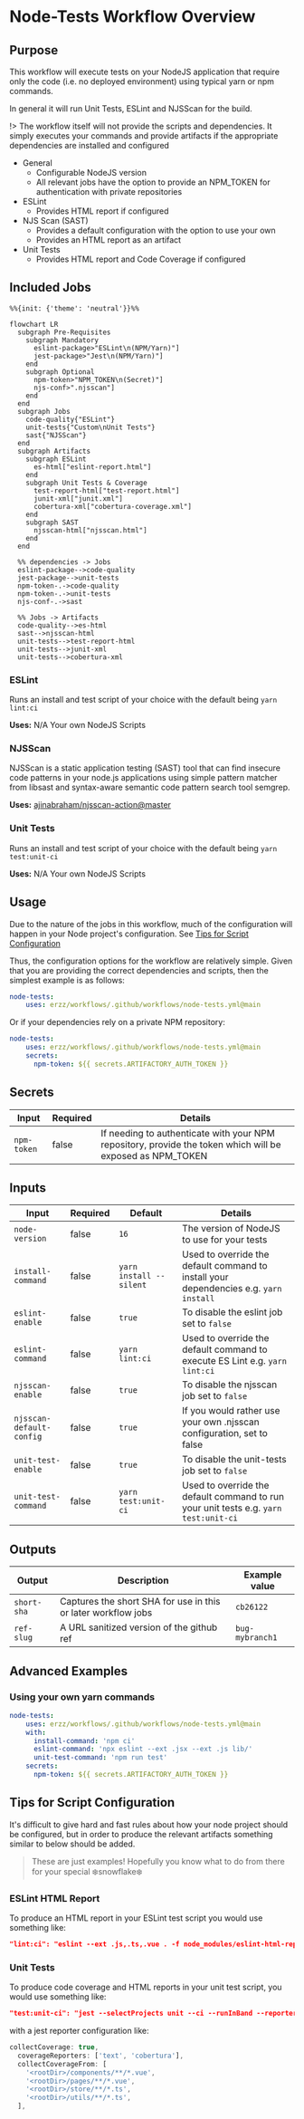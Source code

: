 # Node-Tests Workflow Overview

## Purpose

This workflow will execute tests on your NodeJS application that require only the code (i.e. no deployed environment) using typical yarn or npm commands.

In general it will run Unit Tests, ESLint and NJSScan for the build.

!> The workflow itself will not provide the scripts and dependencies. It simply executes your commands and provide artifacts if the appropriate dependencies are installed and configured

- General
  - Configurable NodeJS version
  - All relevant jobs have the option to provide an NPM_TOKEN for authentication with private repositories
- ESLint
  - Provides HTML report if configured
- NJS Scan (SAST)
  - Provides a default configuration with the option to use your own
  - Provides an HTML report as an artifact
- Unit Tests
  - Provides HTML report and Code Coverage if configured

## Included Jobs

```mermaid
%%{init: {'theme': 'neutral'}}%%

flowchart LR
  subgraph Pre-Requisites
    subgraph Mandatory
      eslint-package>"ESLint\n(NPM/Yarn)"]
      jest-package>"Jest\n(NPM/Yarn)"]
    end
    subgraph Optional
      npm-token>"NPM_TOKEN\n(Secret)"]
      njs-conf>".njsscan"]
    end
  end
  subgraph Jobs
    code-quality{"ESLint"}
    unit-tests{"Custom\nUnit Tests"}
    sast{"NJSScan"}
  end
  subgraph Artifacts
    subgraph ESLint
      es-html["eslint-report.html"]
    end
    subgraph Unit Tests & Coverage
      test-report-html["test-report.html"]
      junit-xml["junit.xml"]
      cobertura-xml["cobertura-coverage.xml"]
    end
    subgraph SAST
      njsscan-html["njsscan.html"]
    end
  end

  %% dependencies -> Jobs
  eslint-package-->code-quality
  jest-package-->unit-tests
  npm-token-.->code-quality
  npm-token-.->unit-tests
  njs-conf-.->sast
  
  %% Jobs -> Artifacts
  code-quality-->es-html
  sast-->njsscan-html
  unit-tests-->test-report-html
  unit-tests-->junit-xml
  unit-tests-->cobertura-xml
```

### ESLint

Runs an install and test script of your choice with the default being `yarn lint:ci`

**Uses:** N/A Your own NodeJS Scripts

### NJSScan

NJSScan is a static application testing (SAST) tool that can find insecure code patterns in your node.js applications using simple pattern matcher from libsast and syntax-aware semantic code pattern search tool semgrep.

**Uses:** [ajinabraham/njsscan-action@master](https://github.com/ajinabraham/njsscan-action)


### Unit Tests

Runs an install and test script of your choice with the default being `yarn test:unit-ci`

**Uses:** N/A Your own NodeJS Scripts

## Usage

Due to the nature of the jobs in this workflow, much of the configuration will happen in your Node project's configuration. See [Tips for Script Configuration](node-tests/README?id=tips-for-script-configuration)

Thus, the configuration options for the workflow are relatively simple. Given that you are providing the correct dependencies and scripts, then the simplest example is as follows:

```yaml
node-tests:
    uses: erzz/workflows/.github/workflows/node-tests.yml@main
```

Or if your dependencies rely on a private NPM repository:

```yaml
node-tests:
    uses: erzz/workflows/.github/workflows/node-tests.yml@main
    secrets:
      npm-token: ${{ secrets.ARTIFACTORY_AUTH_TOKEN }}
```

## Secrets

| Input                  | Required | Details                                                                                                   |
| ---------------------- | ---------| --------------------------------------------------------------------------------------------------------- |
| `npm-token`            | false    | If needing to authenticate with your NPM repository, provide the token which will be exposed as NPM_TOKEN |

## Inputs

| Input                    | Required | Default                 | Details                                                                               |
| ------------------------ | -------- | ----------------------- | ------------------------------------------------------------------------------------- |
| `node-version`           | false    | `16`                    | The version of NodeJS to use for your tests                                           |
| `install-command`        | false    | `yarn install --silent` | Used to override the default command to install your dependencies e.g. `yarn install` |
| `eslint-enable `         | false    | `true`                  | To disable the eslint job set to `false`                                              |
| `eslint-command`         | false    | `yarn lint:ci`          | Used to override the default command to execute ES Lint e.g. `yarn lint:ci`           |
| `njsscan-enable`         | false    | `true`                  | To disable the njsscan job set to `false`                                             |
| `njsscan-default-config` | false    | `true`                  | If you would rather use your own .njsscan configuration, set to false                 |
| `unit-test-enable`       | false    | `true`                  | To disable the unit-tests job set to `false`                                          |
| `unit-test-command`      | false    | `yarn test:unit-ci`     | Used to override the default command to run your unit tests e.g. `yarn test:unit-ci`  |

## Outputs

| Output      | Description                                                   | Example value   |
| ----------- | ------------------------------------------------------------- | --------------- |
| `short-sha` | Captures the short SHA for use in this or later workflow jobs | `cb26122`       |
| `ref-slug`  | A URL sanitized version of the github ref                     | `bug-mybranch1` |

## Advanced Examples

### Using your own yarn commands

```yaml
node-tests:
    uses: erzz/workflows/.github/workflows/node-tests.yml@main
    with:
      install-command: 'npm ci'
      eslint-command: 'npx eslint --ext .jsx --ext .js lib/'
      unit-test-command: 'npm run test'
    secrets:
      npm-token: ${{ secrets.ARTIFACTORY_AUTH_TOKEN }}
```

## Tips for Script Configuration

It's difficult to give hard and fast rules about how your node project should be configured, but in order to produce the relevant artifacts something similar to below should be added.

> These are just examples! Hopefully you know what to do from there for your special :snowflake:snowflake:snowflake:

### ESLint HTML Report

To produce an HTML report in your ESLint test script you would use something like:

```json
"lint:ci": "eslint --ext .js,.ts,.vue . -f node_modules/eslint-html-reporter/reporter.js -o eslint-report.html"
```

### Unit Tests

To produce code coverage and HTML reports in your unit test script, you would use something like:

```json
"test:unit-ci": "jest --selectProjects unit --ci --runInBand --reporters jest-html-reporter jest-junit"
```

with a jest reporter configuration like:

```js
collectCoverage: true,
  coverageReporters: ['text', 'cobertura'],
  collectCoverageFrom: [
    '<rootDir>/components/**/*.vue',
    '<rootDir>/pages/**/*.vue',
    '<rootDir>/store/**/*.ts',
    '<rootDir>/utils/**/*.ts',
  ],
```
